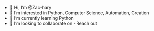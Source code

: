 - 👋 Hi, I’m @Zac-hary
- 👀 I’m interested in Python, Computer Science, Automation, Creation
- 🌱 I’m currently learning Python
- 💞️ I’m looking to collaborate on - Reach out

<!---
Zac-hary/Zac-hary is a ✨ special ✨ repository because its `README.md` (this file) appears on your GitHub profile.
You can click the Preview link to take a look at your changes.
--->
